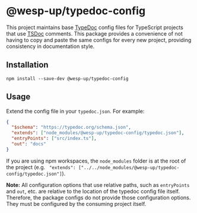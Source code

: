 # @wesp-up/typedoc-config

This project maintains base [TypeDoc](https://typedoc.org/) config files for TypeScript projects that use [TSDoc](https://tsdoc.org/) comments. This package provides a convenience of not having to copy and paste the same configs for every new project, providing consistency in documentation style.

## Installation

```shell
npm install --save-dev @wesp-up/typedoc-config
```

## Usage

Extend the config file in your `typedoc.json`. For example:

```json
{
  "$schema": "https://typedoc.org/schema.json",
  "extends": ["node_modules/@wesp-up/typedoc-config/typedoc.json"],
  "entryPoints": ["src/index.ts"],
  "out": "docs"
}
```

If you are using npm workspaces, the `node_modules` folder is at the root of the project (e.g. `
"extends": ["../../node_modules/@wesp-up/typedoc-config/typedoc.json"]`).

**Note:** All configuration options that use relative paths, such as `entryPoints` and `out`, etc. are relative to the location of the typedoc config file itself. Therefore, the package configs do not provide those configuration options. They must be configured by the consuming project itself.
